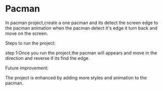 # Pacman

In pacman project,create a one pacman and its detect the screen edge to the pacman animation when the pacman detect it's edge it turn back and move on the screen.

Steps to run the project:

step 1:Once you run the project,the pacman will appears and move in the direction and reverse if its find the edge.

Future improvement:

The project is enhanced by adding more styles and animation to the pacman.
